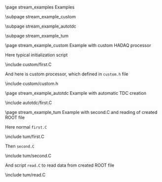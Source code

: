\page stream_examples Examples

\subpage stream_example_custom

\subpage stream_example_autotdc

\subpage stream_example_tum


\page stream_example_custom Example with custom HADAQ processor

Here typical initialization script

\include custom/first.C

And here is custom processor, which defined in `custom.h` file

\include custom/custom.h


\page stream_example_autotdc Example with automatic TDC creation

\include autotdc/first.C


\page stream_example_tum Example with second.C and reading of created ROOT file

Here normal `first.C`

\include tum/first.C

Then  `second.C`

\include tum/second.C

And script `read.C` to read data from created ROOT file

\include tum/read.C
